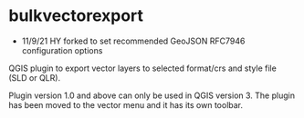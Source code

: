 bulkvectorexport
================

* 11/9/21 HY forked to set recommended GeoJSON RFC7946 configuration options

QGIS plugin to export vector layers to selected format/crs and
style file (SLD or QLR).
 
Plugin version 1.0 and above can only be used in QGIS version 3. The plugin has been moved to the vector menu and it has its own toolbar.
